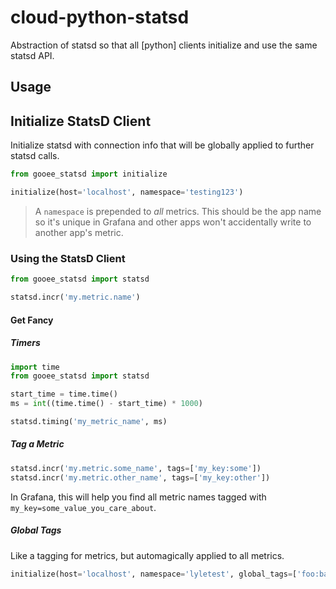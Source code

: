 # cloud-python-statsd

Abstraction of statsd so that all [python] clients initialize and use the same statsd API.

## Usage

## Initialize StatsD Client

Initialize statsd with connection info that will be globally applied to further statsd calls.

```python
from gooee_statsd import initialize

initialize(host='localhost', namespace='testing123')
```

> A `namespace` is prepended to *all* metrics. This should be the app name so it's unique in Grafana
> and other apps won't accidentally write to another app's metric.

### Using the StatsD Client

```python
from gooee_statsd import statsd

statsd.incr('my.metric.name')
```

#### Get Fancy

##### Timers

```python
import time
from gooee_statsd import statsd

start_time = time.time()
ms = int((time.time() - start_time) * 1000)

statsd.timing('my_metric_name', ms)
```

##### Tag a Metric

```python
statsd.incr('my.metric.some_name', tags=['my_key:some'])
statsd.incr('my.metric.other_name', tags=['my_key:other'])
```

In Grafana, this will help you find all metric names tagged with `my_key=some_value_you_care_about`.

##### Global Tags

Like a tagging for metrics, but automagically applied to all metrics.

```python
initialize(host='localhost', namespace='lyletest', global_tags=['foo:bar'])
```
